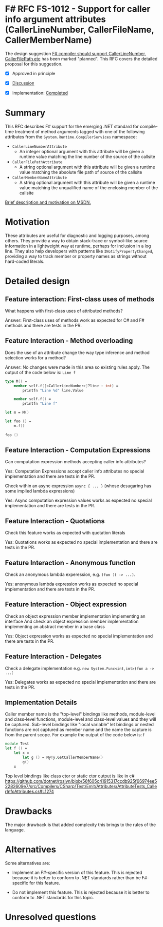# F# RFC FS-1012 - Support for caller info argument attributes (CallerLineNumber, CallerFileName, CallerMemberName)

The design suggestion [F# compiler should support CallerLineNumber, CallerFilePath etc](https://fslang.uservoice.com/forums/245727-f-language/suggestions/8899330-f-compiler-should-support-callerlinenumber-calle) has been marked "planned".
This RFC covers the detailed proposal for this suggestion.

* [x] Approved in principle
* [x] [Discussion](https://github.com/fsharp/FSharpLangDesign/issues/84)
* [x] Implementation: [Completed](https://github.com/Microsoft/visualfsharp/issues/1114)


# Summary
[summary]: #summary

This RFC describes F# support for the emerging .NET standard for compile-time treatment of method arguments tagged with one of
the following attributes from the `System.Runtime.CompilerServices` namespace:

  - `CallerLineNumberAttribute`
    - An integer optional argument with this attribute will be given a runtime value matching the line number of the source of the callsite
  - `CallerFilePathAttribute`
    - A string optional argument with this attribute will be given a runtime value matching the absolute file path of source of the callsite
  - `CallerMemberNameAttribute`
    - A string optional argument with this attribute will be given a runtime value matching the unqualified name of the enclosing member of the callsite

[Brief description and motivation on MSDN.](https://msdn.microsoft.com/en-us/library/hh534540.aspx)

# Motivation
[motivation]: #motivation

These attributes are useful for diagnostic and logging purposes, among others. They provide a way to obtain stack-trace or symbol-like source
information in a lightweight way at runtime, perhaps for inclusion in a log line. They also help developers with patterns like `INotifyPropertyChanged`,
providing a way to track member or property names as strings without hard-coded literals.

# Detailed design
[design]: #detailed-design

## Feature interaction: First-class uses of methods

What happens with first-class uses of attributed methods?

Answer: First-class uses of methods work as expected for C# and F# methods and there are tests in the PR.

## Feature Interaction - Method overloading

Does the use of an attribute change the way type inference and method selection works for a method?

Answer: No changes were made in this area so existing rules apply. The output of the code below is: ``Line f``

```fsharp
type M() =
    member self.f([<CallerLineNumber>]?line : int) =
        printfn "Line %d" line.Value

    member self.f() =
        printfn "Line f"

let m = M()

let foo () =
    m.f()
    
foo ()

```

## Feature Interaction - Computation Expressions

Can computation expression methods accepting caller info attributes?

Yes: Computation Expressions accept caller info attributes no special implementation and there are tests in the PR.

Check within an async expression ``async { ... }`` (whose desugaring has some implied lambda expressions)

Yes: Async computation expression values works as expected no special implementation and there are tests in the PR.

## Feature Interaction - Quotations

Check this feature works as expected with quotation literals

Yes: Quotations works as expected no special implementation and there are tests in the PR.

## Feature Interaction - Anonymous function

Check an anonymous lambda experession, e.g. ``(fun () -> ...)``.  

Yes: anonymous lambda expression works as expected no special implementation and there are tests in the PR.

## Feature Interaction - Object expression

Check an object expression member implementation implementing an interface
And check an object expression member implementation implementing an abstract member in a base class

Yes: Object expression works as expected no special implementation and there are tests in the PR.

## Feature Interaction - Delegates

Check a delegate implementation e.g. ``new System.Func<int,int>(fun a -> ...)``

Yes: Delegates works as expected no special implementation and there are tests in the PR.

## Implementation Details
Caller member name is the "top-level" bindings like methods, module-level and class-level functions, module-level and class-level values and they will be captured.
Sub-level bindings like "local variable" let bindings or nested functions are not captured as member name and the name the capture is from the parent scope.
For example the output of the code below is: f
```fsharp
module Test
let f () = 
    let x = 
        let g () = MyTy.GetCallerMemberName() 
        g()
    x
```

Top level bindings like class ctor or static ctor output is like in c# https://github.com/dotnet/roslyn/blob/56f605c41915317ccdb925f66974ee52282609e7/src/Compilers/CSharp/Test/Emit/Attributes/AttributeTests_CallerInfoAttributes.cs#L1274

# Drawbacks
[drawbacks]: #drawbacks

The major drawback is that added complexity this brings to the rules of the language.

# Alternatives
[alternatives]: #alternatives

Some alternatives are:

- Implement an F#-specific version of this feature.  This is rejected because it is better to conform to .NET standards rather than be F#-specific for this feature.

- Do not implement this feature.  This is rejected because it is better to conform to .NET standards for this topic.


# Unresolved questions
[unresolved]: #unresolved-questions

